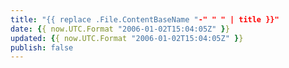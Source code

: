 ```yaml
---
title: "{{ replace .File.ContentBaseName "-" " " | title }}"
date: {{ now.UTC.Format "2006-01-02T15:04:05Z" }}
updated: {{ now.UTC.Format "2006-01-02T15:04:05Z" }}
publish: false
---
```

